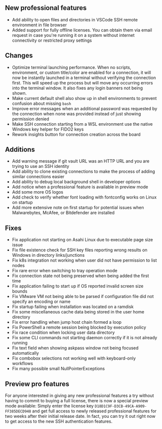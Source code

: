 ## New professional features

- Add ability to open files and directories in VSCode SSH remote environment in file browser
- Added support for fully offline licenses. You can obtain them via email request
  in case you're running it on a system without internet connectivity or restricted proxy settings

## Changes

- Optimize terminal launching performance. When no scripts, environment, or custom title/color are enabled for a connection,
  it will now be instantly launched in a terminal without verifying the connection first.
  This will speed up the process but will move any occurring errors into the terminal window.
  It also fixes any login banners not being shown.
- Make current default shell also show up in shell environments to prevent confusion about missing `bash`
- Improve error messages when an additional password was requested by the connection
  when none was provided instead of just showing permission denied
- Make SSH connection starting from a WSL environment use the native Windows key helper for FIDO2 keys
- Rework insights button for connection creation across the board

## Additions

- Add warning message if git vault URL was an HTTP URL and you are trying to use an SSH identity
- Add ability to clone existing connections to make the process of adding similar connections easier
- Add ability to debug local background shell in developer options
- Add notice when a professional feature is available in preview mode
- Add some more OS logos
- Add check to verify whether font loading with fontconfig works on Linux on startup
- Add more extensive note on first startup for potential issues when Malwarebytes, McAfee, or Bitdefender are installed

## Fixes

- Fix application not starting on Asahi Linux due to executable page size issue
- Fix file existence check for SSH key files reporting wrong results on Windows in directory links/junctions
- Fix k8s integration not working when user did not have permission to list nodes
- Fix rare error when switching to tray operation mode
- Fix connection state not being preserved when being added the first time
- Fix application failing to start up if OS reported invalid screen size bounds
- Fix VMware VM not being able to be parsed if configuration file did not specify an encoding or name
- Fix startup failing when installation was located on a ramdisk
- Fix some miscellaneous cache data being stored in the user home directory
- Fix error handling when jump host chain formed a loop
- Fix PowerShell a remote session being blocked by execution policy
- Fix race condition when locking user data directory
- Fix some CLI commands not starting daemon correctly if it is not already running
- Fix text field when showing askpass window not being focused automatically
- Fix combobox selections not working well with keyboard-only workflows
- Fix many possible small NullPointerExceptions

## Preview pro features

For anyone interested in giving any new professional features a try without having to commit to buying a full license,
there is now a special preview mode available: Simply enter the license key `D18D1C9F-D3CB-49CA-A909-FF385DECD948` and get full access to newly released professional features for two weeks after their initial release date. In fact, you can try it out right now to get access to the new SSH authentication features.
